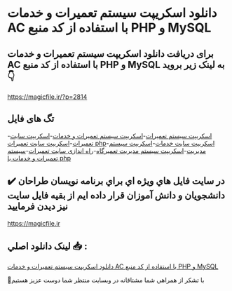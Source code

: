 # دانلود اسکریپت سیستم تعمیرات و خدمات AC با استفاده از کد منبع PHP و MySQL

## برای دریافت دانلود اسکریپت سیستم تعمیرات و خدمات AC با استفاده از کد منبع PHP و MySQL به لینک زیر بروید 👇

https://magicfile.ir/?p=2814

## تگ های فایل

-[اسکریپت سیستم تعمیرات](https://magicfile.ir/product/%d8%a7%d8%b3%da%a9%d8%b1%db%8c%d9%be%d8%aa%d8%b3%db%8c%d8%b3%d8%aa%d9%85-%d8%aa%d8%b9%d9%85%db%8c%d8%b1%d8%a7%d8%aa-%d9%88-%d8%ae%d8%af%d9%85%d8%a7%d8%aa-ac-%d8%a8%d8%a7-php/)-[اسکریپت سیستم تعمیرات و خدمات](https://magicfile.ir/product/%d8%a7%d8%b3%da%a9%d8%b1%db%8c%d9%be%d8%aa%d8%b3%db%8c%d8%b3%d8%aa%d9%85-%d8%aa%d8%b9%d9%85%db%8c%d8%b1%d8%a7%d8%aa-%d9%88-%d8%ae%d8%af%d9%85%d8%a7%d8%aa-ac-%d8%a8%d8%a7-php/)-[اسکریپت سایت تعمیرات](https://magicfile.ir/product/%d8%a7%d8%b3%da%a9%d8%b1%db%8c%d9%be%d8%aa%d8%b3%db%8c%d8%b3%d8%aa%d9%85-%d8%aa%d8%b9%d9%85%db%8c%d8%b1%d8%a7%d8%aa-%d9%88-%d8%ae%d8%af%d9%85%d8%a7%d8%aa-ac-%d8%a8%d8%a7-php/)-[اسکریپت سایت تعمیرات php](https://magicfile.ir/product/%d8%a7%d8%b3%da%a9%d8%b1%db%8c%d9%be%d8%aa%d8%b3%db%8c%d8%b3%d8%aa%d9%85-%d8%aa%d8%b9%d9%85%db%8c%d8%b1%d8%a7%d8%aa-%d9%88-%d8%ae%d8%af%d9%85%d8%a7%d8%aa-ac-%d8%a8%d8%a7-php/)-[اسکریپت سایت خدمات](https://magicfile.ir/product/%d8%a7%d8%b3%da%a9%d8%b1%db%8c%d9%be%d8%aa%d8%b3%db%8c%d8%b3%d8%aa%d9%85-%d8%aa%d8%b9%d9%85%db%8c%d8%b1%d8%a7%d8%aa-%d9%88-%d8%ae%d8%af%d9%85%d8%a7%d8%aa-ac-%d8%a8%d8%a7-php/)-[اسکریپت سیستم مدیریت](https://magicfile.ir/product/%d8%a7%d8%b3%da%a9%d8%b1%db%8c%d9%be%d8%aa%d8%b3%db%8c%d8%b3%d8%aa%d9%85-%d8%aa%d8%b9%d9%85%db%8c%d8%b1%d8%a7%d8%aa-%d9%88-%d8%ae%d8%af%d9%85%d8%a7%d8%aa-ac-%d8%a8%d8%a7-php/)-[اسکریپت سیستم مدیریت تعمیرگاه](https://magicfile.ir/product/%d8%a7%d8%b3%da%a9%d8%b1%db%8c%d9%be%d8%aa%d8%b3%db%8c%d8%b3%d8%aa%d9%85-%d8%aa%d8%b9%d9%85%db%8c%d8%b1%d8%a7%d8%aa-%d9%88-%d8%ae%d8%af%d9%85%d8%a7%d8%aa-ac-%d8%a8%d8%a7-php/)-[راه اندازی سایت تعمیرات](https://magicfile.ir/product/%d8%a7%d8%b3%da%a9%d8%b1%db%8c%d9%be%d8%aa%d8%b3%db%8c%d8%b3%d8%aa%d9%85-%d8%aa%d8%b9%d9%85%db%8c%d8%b1%d8%a7%d8%aa-%d9%88-%d8%ae%d8%af%d9%85%d8%a7%d8%aa-ac-%d8%a8%d8%a7-php/)-[سیستم تعمیرات و خدمات با php](https://magicfile.ir/product/%d8%a7%d8%b3%da%a9%d8%b1%db%8c%d9%be%d8%aa%d8%b3%db%8c%d8%b3%d8%aa%d9%85-%d8%aa%d8%b9%d9%85%db%8c%d8%b1%d8%a7%d8%aa-%d9%88-%d8%ae%d8%af%d9%85%d8%a7%d8%aa-ac-%d8%a8%d8%a7-php/)

## ✔️ در سايت فايل هاي ويژه اي براي برنامه نويسان طراحان دانشجويان و دانش آموزان قرار داده ايم از بقيه فايل سايت نيز ديدن فرماييد

https://magicfile.ir


## لينک دانلود اصلي 📥 :

[دانلود اسکریپت سیستم تعمیرات و خدمات AC با استفاده از کد منبع PHP و MySQL](https://magicfile.ir/product/%d8%a7%d8%b3%da%a9%d8%b1%db%8c%d9%be%d8%aa%d8%b3%db%8c%d8%b3%d8%aa%d9%85-%d8%aa%d8%b9%d9%85%db%8c%d8%b1%d8%a7%d8%aa-%d9%88-%d8%ae%d8%af%d9%85%d8%a7%d8%aa-ac-%d8%a8%d8%a7-php/) 


🙏با تشکر از همراهي شما مشتاقانه در وبسایت منتظر شما دوست عزیز هستیم

